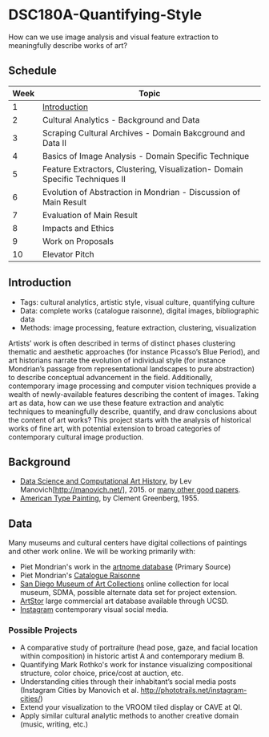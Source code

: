 # DSC180A-Quantifying-Style

How can we use image analysis and visual feature extraction to meaningfully describe works of art?

## Schedule

|Week|Topic|
|--|--|
|1|[Introduction](01-Introduction.md)|
|2|Cultural Analytics - Background and Data|
|3|Scraping Cultural Archives - Domain Bakcground and Data II|
|4|Basics of Image Analysis - Domain Specific Technique|
|5|Feature Extractors, Clustering, Visualization- Domain Specific Techniques II|
|6|Evolution of Abstraction in Mondrian - Discussion of Main Result|
|7|Evaluation of Main Result|
|8|Impacts and Ethics|
|9|Work on Proposals|
|10|Elevator Pitch|

## Introduction

* Tags: cultural analytics, artistic style, visual culture, quantifying culture
* Data: complete works (catalogue raisonne), digital images, bibliographic data
* Methods: image processing, feature extraction, clustering, visualization

Artists’ work is often described in terms of distinct phases clustering 
thematic and aesthetic approaches (for instance Picasso’s Blue Period), 
and art historians narrate the evolution of individual style (for 
instance Mondrian’s passage from representational landscapes to pure 
abstraction) to describe conceptual advancement in the field. 
Additionally, contemporary image processing and computer vision 
techniques provide a wealth of newly-available features describing
the content of images. Taking art as data, how can we use these 
feature extraction and analytic techniques to meaningfully describe,
quantify, and draw conclusions about the content of art works? 
This project starts with the analysis of historical works of fine 
art, with potential extension to broad categories of contemporary 
cultural image production. 

## Background

* [Data Science and Computational Art History](http://manovich.net/content/04-projects/087-data-science/manovich_digital_art_history.pdf), by Lev Manovich[http://manovich.net/], 2015. or [many other good papers](http://manovich.net/index.php/projects/tag:Article).
* [American Type Painting](https://monoskop.org/images/c/ce/Greenberg_Clement_1955_1961_American-Type_Painting.pdf), by Clement Greenberg, 1955.
  
## Data

Many museums and cultural centers have digital collections of paintings and other work online. We will be working primarily with:
* Piet Mondrian's work in the [artnome database](https://knownwork.knack.com/artnome#artworks-piet-mondrian/) (Primary Source)
* Piet Mondrian's [Catalogue Raisonne](http://pietmondrian.rkdmonographs.nl/)
* [San Diego Museum of Art Collections](https://www.sdmart.org/collections/) 
  online collection for local museum, SDMA, possible alternate data set for
  project extension.
* [ArtStor](https://www.artstor.org/) large commercial art database available
  through UCSD.
* [Instagram](https://www.instagram.com/) contemporary visual social media.

### Possible Projects

* A comparative study of portraiture (head pose, gaze, and facial location within composition) in historic artist A and contemporary medium B.
* Quantifying Mark Rothko's work for instance visualizing compositional structure, color choice, price/cost at auction, etc.
* Understanding cities through their inhabitant’s social media posts (Instagram Cities by Manovich et al. http://phototrails.net/instagram-cities/)
* Extend your visualization to the VROOM tiled display or CAVE at QI.
* Apply similar cultural analytic methods to another creative domain (music, writing, etc.)



